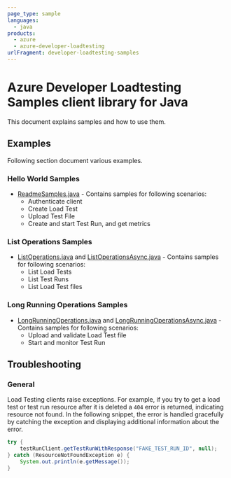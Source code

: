 ```yaml
---
page_type: sample
languages:
  - java
products:
  - azure
  - azure-developer-loadtesting
urlFragment: developer-loadtesting-samples
---
```


# Azure Developer Loadtesting Samples client library for Java

This document explains samples and how to use them.

## Examples

   Following section document various examples.

### Hello World Samples

* [ReadmeSamples.java][sample_readme] - Contains samples for following scenarios:
  * Authenticate client
  * Create Load Test
  * Upload Test File
  * Create and start Test Run, and get metrics

### List Operations Samples

* [ListOperations.java][sample_list] and [ListOperationsAsync.java][sample_listAsync] - Contains samples for following scenarios:
  * List Load Tests
  * List Test Runs
  * List Load Test files

### Long Running Operations Samples

* [LongRunningOperations.java][sample_longRunning] and [LongRunningOperationsAsync.java][sample_longRunningAsync] - Contains samples for following scenarios:
  * Upload and validate Load Test file
  * Start and monitor Test Run

## Troubleshooting

### General

Load Testing clients raise exceptions. For example, if you try to get a load test or test run resource after it is deleted a `404` error is returned, indicating resource not found. In the following snippet, the error is handled gracefully by catching the exception and displaying additional information about the error.

```java
try {
    testRunClient.getTestRunWithResponse("FAKE_TEST_RUN_ID", null);
} catch (ResourceNotFoundException e) {
    System.out.println(e.getMessage());
}
```

<!-- LINKS -->
<!-- FIX LINK BRANCH AFTER PR MERGE -->
[sample_readme]: https://github.com/Azure/azure-sdk-for-java/blob/main/sdk/loadtestservice/azure-developer-loadtesting/src/samples/java/com/azure/developer/loadtesting/ReadmeSamples.java
[sample_list]: https://github.com/Azure/azure-sdk-for-java/blob/main/sdk/loadtestservice/azure-developer-loadtesting/src/samples/java/com/azure/developer/loadtesting/ListOperations.java
[sample_listAsync]: https://github.com/Azure/azure-sdk-for-java/blob/main/sdk/loadtestservice/azure-developer-loadtesting/src/samples/java/com/azure/developer/loadtesting/ListOperationsAsync.java
[sample_longRunning]: https://github.com/Azure/azure-sdk-for-java/blob/main/sdk/loadtestservice/azure-developer-loadtesting/src/samples/java/com/azure/developer/loadtesting/LongRunningOperations.java
[sample_longRunningAsync]: https://github.com/Azure/azure-sdk-for-java/blob/main/sdk/loadtestservice/azure-developer-loadtesting/src/samples/java/com/azure/developer/loadtesting/LongRunningOperationsAsync.java
